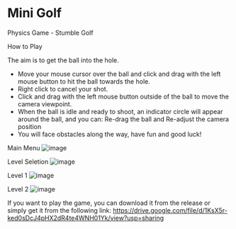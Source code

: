 # Mini Golf
 Physics Game - Stumble Golf
 
 How to Play
 
 The aim is to get the ball into the hole.
 
- Move your mouse cursor over the ball and click and drag with the left mouse button to hit the ball towards the hole.
- Right click to cancel your shot.
- Click and drag with the left mouse button outside of the ball to move the camera viewpoint.
- When the ball is idle and ready to shoot, an indicator circle will appear around the ball, and you can:
  Re-drag the ball and Re-adjust the camera position
- You will face obstacles along the way, have fun and good luck!


Main Menu
![image](https://github.com/PrimeHyAce/Mini-Golf/assets/77986121/2919c020-317a-4715-868a-11ac54676df5)

Level Seletion
![image](https://github.com/PrimeHyAce/Mini-Golf/assets/77986121/c1b919fb-8052-45c8-a69e-698653f2879b)

Level 1
![image](https://github.com/PrimeHyAce/Mini-Golf/assets/77986121/cdbdc873-2262-4133-ae25-cc4c958041e3)

Level 2
![image](https://github.com/PrimeHyAce/Mini-Golf/assets/77986121/9bb9f93e-aba5-4ca7-ab8a-0fc71d7d6d3d)


If you want to play the game, you can download it from the release or simply get it from the following link:
https://drive.google.com/file/d/1KsX5r-ked0sDcJ4pHX2dR4te4WNH01Yk/view?usp=sharing
  
 
 

